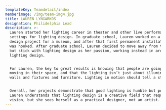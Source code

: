 ```yaml
---
templateKey: Teamdetail/index
memberimage: /img/team-img4.jpg
title: LAUREN LYNGARKOS
designation: Philidelphia Lead
description: >-
  Lauren started her lighting career in theater and other live performance
  settings for lighting design. In graduate school, Lauren worked on a lighting
  design project for a museum, and after that first permanent installation, she
  was hooked. After graduate school, Lauren decided to move away from theater,
  but stick with lighting design as her passion, working instead in architecture
  lighting design.


  For Lauren, the key to great results is knowing that people are going to be
  moving in their space, and that the lighting isn’t just about illuminating the
  walls and fixtures and furniture. Lighting in motion should tell a story.


  Overall, her projects demonstrate that good lighting is humble but powerful.
  Lauren understands that lighting design is a creative field that requires
  vision, but she sees herself as a practical designer, not an artist.
---
```


